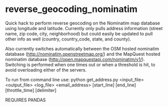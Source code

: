 reverse_geocoding_nominatim
===========================

Quick hack to perform reverse geocoding on the Nominatim map database using longitude and latitude.  Currently only pulls address information (street name, zip code, city, neighborhood) but could easily be updated to pull other info as well (country, country_code, state, and county).  

Also currently switches automatically between the OSM hosted nominatim database (http://nominatim.openstreetmap.org/) and the MapQuest hosted nominatim database (http://open.mapquestapi.com/nominatim/v1/).  Switching is performed when one times out or when a threshold is hit, to avoid overloading either of the servers.

To run from command line use:
python get_address.py <input_file> <output_file> <log_file> <email_address> [start_line] [end_line] [throttle_time] [delimiter]

REQUIRES PANDAS

